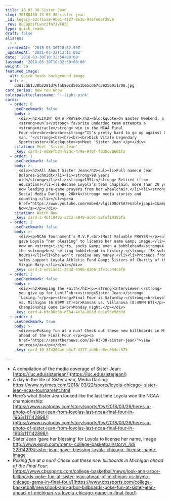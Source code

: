 ```yaml
---
title: 18.03.30 Sister Jean
slug: 20180330-18-03-30-sister-jean
_id: legacy-62cf65a9-9be1-4f27-8e36-946fe0bf2950
_rev: O8E8pz1fLwnc3fN7JVF03C
type: quick_reads
draft: false
aliases:
  - /
_createdAt: '2018-03-30T10:32:50Z'
_updatedAt: '2021-03-22T13:11:06Z'
date: '2018-03-30T10:32:50+00:00'
lastmod: '2018-03-30T10:32:50+00:00'
weight: 50
featured_image:
  alt: Quick Reads background image
  url: >-
    d3d13db1330b2281d76fab80cd5051b65cd67c392560x1700.jpg
card_series: Now You Know
colorpaletteclassname: '--light-pink'
cards:
  - order: 0
    useCheckmark: false
    body: >-
      <div><h2>LIVIN’ ON A PRAYER</h2><blockquote>On Easter Weekend, a
      <strong>nun’s</strong> favorite underdog team attempts a
      <strong>miracle</strong> win in the NCAA Final
      Four.<br><br><br><br><strong>“It’s pretty hard to go up against God,
      man.’’</strong><br><br><br><br>Dick Vitale Legendary
      Sportscaster</blockquote><p>Meet 'Sister Jean'</p></div>
    citation: Meet 'Sister Jean'
    _key: card-1-ed8efbd4-92dc-479e-940f-f038c78601fa
  - order: 1
    useCheckmark: false
    body: >-
      <div><h2>All About Sister Jean</h2><ul><li>Full name:A Jean
      Dolores-Schmidt</li><li><strong>98 years
      old</strong></li><li><strong>1994:</strong> Retired (from
      education)</li><li>Became Loyola’s team chaplain, more than 20 years ago,
      now leading pre-game prayers from her wheelchair.</li><li><strong>CURRENT:
      Social Media Darling. 20K+A</strong> media stories and
      counting.</li></ul><p><a
      href="https://www.youtube.com/embed/vlgliO8oYSA?enablejsapi=1&amp;autoplay=1&amp;rel=0">Watch
      Now</a></p></div>
    citation: Watch Now
    _key: card-2-4bf18403-a3c2-4849-ac0c-58faf19385fa
  - order: 2
    useCheckmark: false
    body: >-
      <div><p>NCAA Tournament’s M.V.P.<br>(Most Valuable PRAYER)</p><ul><li>She
      gave Loyola “her blessing” to license her name &amp; image.</li><li>She’s
      now on <strong>t-shirts, socks &amp; even a bobblehead</strong>A — it’s
      the <strong>best-selling bobblehead in history.</strong> (5K sold in 48
      hours)</li><li>She won’t receive any money.</li><li>Proceeds from the
      sales support Loyola Athletic Fund &amp; Sisters of Charity of the Blessed
      Virgin Mary.</li></ul></div>
    _key: card-3-ee51ae11-243d-4906-8206-3fe1ca44c5f6
  - order: 3
    useCheckmark: false
    body: >-
      <div><h2>Keeping the Faith</h2><p><strong>Interviewer:</strong> ‘What did
      you give up for Lent?’<br><strong>Sister Jean:</strong>
      ‘Losing.’</p><p><strong>Final Four is Saturday:</strong><br>Loyola-Chicago
      vs. Michigan (6:09PM ET)<br>Kansas vs. Villanova (8:49PM ET)</p><p>NCAA
      Championship Game is<br>Monday night.</p></div>
    _key: card-4-bfc88c5b-d554-4e7a-863d-de1e95e9db3d
  - order: 4
    useCheckmark: true
    body: >-
      <div><p>Poking fun at a nun? Check out these new billboards in Michigan
      ahead of the Final Four.</p><p><a
      href="https://smarthernews.com/18-03-30-sister-jean/">view
      sources</a></p></div>
    _key: card-10-374204ae-b3c7-4377-ab0b-d8ec063cc025

---
```

* A compilation of the media coverage of Sister Jean: [https://luc.edu/sisterjean/](https://luc.edu/sisterjean/)
* A day in the life of Sister Jean, Media Darling: [https://www.nytimes.com/2018/ 03/22/sports/loyola-chicago- sister-jean-ncaa-tournament.html](https://www.nytimes.com/2018/)
* Here’s what Sister Jean looked like the last time Loyola won the NCAA championship: [https://www.usatoday.com/story/sports/ftw/2018/03/26/heres-a-photo-of-sister-jean-from-loyolas-last-ncaa-final-four-in-1963/111142898/](https://www.usatoday.com/story/sports/ftw/2018/03/26/heres-a-photo-of-sister-jean-from-loyolas-last-ncaa-final-four-in-1963/111142898/)
* Sister Jean ‘gave her blessing’ for Loyola to license her name, image [http://www.espn.com/mens- college-basketball/story/_/id/ 22914293/sister-jean-gave- blessing-loyola-chicago- license-name-image](http://www.espn.com/mens-)
* _Poking fun at a nun? Check out these new billboards in Michigan ahead of the Final Four:_  
[https://www.cbssports.com/college-basketball/news/look-ann-arbor-billboards-poke-fun-at-sister-jean-ahead-of-michigan-vs-loyola-chicago-game-in-final-four/](https://www.cbssports.com/college-basketball/news/look-ann-arbor-billboards-poke-fun-at-sister-jean-ahead-of-michigan-vs-loyola-chicago-game-in-final-four/)